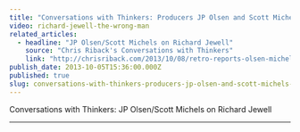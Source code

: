 ```yaml
---
title: "Conversations with Thinkers: Producers JP Olsen and Scott Michels weigh in on the Richard Jewell case"
video: richard-jewell-the-wrong-man
related_articles:
  - headline: "JP Olsen/Scott Michels on Richard Jewell"
    source: "Chris Riback's Conversations with Thinkers"
    link: "http://chrisriback.com/2013/10/08/retro-reports-olsen-michels-richard-jewell-the-wrong-man/"
publish_date: 2013-10-05T15:36:00.000Z
published: true
slug: conversations-with-thinkers-producers-jp-olsen-and-scott-michels-weigh-in-on-the-richard-jewell-case
---
```

Conversations with Thinkers: JP Olsen/Scott Michels on Richard Jewell

---
